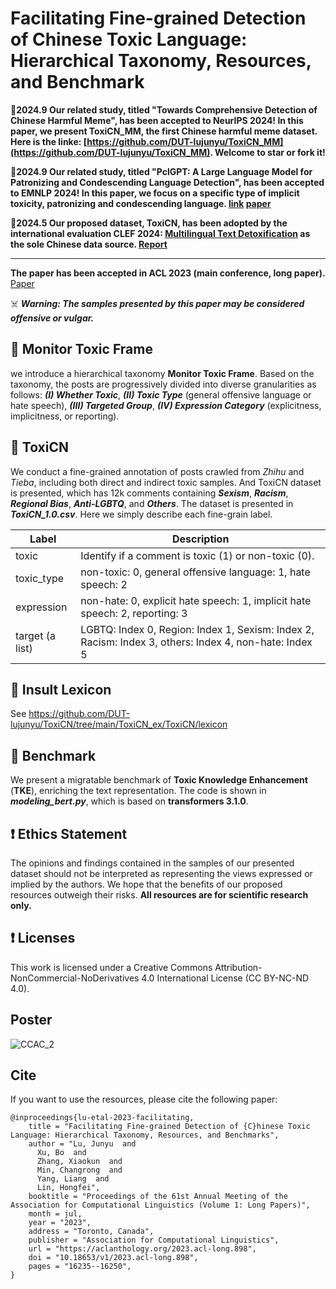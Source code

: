 # Facilitating Fine-grained Detection of Chinese Toxic Language: Hierarchical Taxonomy, Resources, and Benchmark

🎉**2024.9 Our related study, titled "Towards Comprehensive Detection of Chinese Harmful Meme", has been accepted to NeurIPS 2024! In this paper, we present ToxiCN_MM, the first Chinese harmful meme dataset. Here is the linke: [https://github.com/DUT-lujunyu/ToxiCN_MM](https://github.com/DUT-lujunyu/ToxiCN_MM). Welcome to star or fork it!**

🎉**2024.9 Our related study, titled "PclGPT: A Large Language Model for Patronizing and Condescending Language Detection", has been accepted to EMNLP 2024! In this paper, we focus on a specific type of implicit toxicity, patronizing and condescending language. [link](https://github.com/dut-laowang/emnlp24-PclGPT/tree/main) [paper](https://arxiv.org/abs/2410.00361)**

🎉**2024.5 Our proposed dataset, ToxiCN, has been adopted by the international evaluation CLEF 2024: [Multilingual Text Detoxification](https://pan.webis.de/clef24/pan24-web/text-detoxification.html) as the sole Chinese data source. [Report](https://ceur-ws.org/Vol-3740/paper-223.pdf)**
___ 



**The paper has been accepted in ACL 2023 (main conference, long paper).** [Paper](https://aclanthology.org/2023.acl-long.898/)

☠️ ***Warning: The samples presented by this paper may be considered offensive or vulgar.***

## 📜 Monitor Toxic Frame
we introduce a hierarchical taxonomy **Monitor Toxic Frame**. Based on the taxonomy, the posts are progressively divided into diverse granularities as follows: **_(I) Whether Toxic_**, ***(II) Toxic Type*** (general offensive language or hate speech), ***(III) Targeted Group***, ***(IV) Expression Category*** (explicitness, implicitness, or reporting). 

## 📜 ToxiCN
We conduct a fine-grained annotation of posts crawled from _Zhihu_ and _Tieba_, including both direct and indirect toxic samples. And ToxiCN dataset is presented, which has 12k comments containing **_Sexism_**, **_Racism_**, **_Regional Bias_**, **_Anti-LGBTQ_**, and **_Others_**. The dataset is presented in ***ToxiCN_1.0.csv***. Here we simply describe each fine-grain label.

| Label           | Description                                                  |
| --------------- | ------------------------------------------------------------ |
| toxic           | Identify if a comment is toxic (1) or non-toxic (0).         |
| toxic_type      | non-toxic: 0, general offensive language: 1, hate speech: 2  |
| expression      | non-hate: 0, explicit hate speech: 1, implicit hate speech: 2, reporting: 3|
| target (a list) | LGBTQ: Index 0, Region: Index 1, Sexism: Index 2, Racism: Index 3,  others: Index 4, non-hate: Index 5 |

## 📜 Insult Lexicon
See https://github.com/DUT-lujunyu/ToxiCN/tree/main/ToxiCN_ex/ToxiCN/lexicon
## 📜 Benchmark
We present a migratable benchmark of **Toxic Knowledge Enhancement** (**TKE**), enriching the text representation. The code is shown in **_modeling_bert.py_**, which is based on **transformers 3.1.0**.

## ❗️ Ethics Statement
The opinions and findings contained in the samples of our presented dataset should not be interpreted as representing the views expressed or implied by the authors. We hope that the benefits of our proposed resources outweigh their risks. **All resources are for scientific research only.**

## ❗️ Licenses
This work is licensed under a Creative Commons Attribution- NonCommercial-NoDerivatives 4.0 International License (CC BY-NC-ND 4.0). 

## Poster
![CCAC_2](https://github.com/DUT-lujunyu/ToxiCN/assets/53985277/8e26c649-0952-4d04-a562-b971f441df07)



## Cite
If you want to use the resources, please cite the following paper:
~~~
@inproceedings{lu-etal-2023-facilitating,
    title = "Facilitating Fine-grained Detection of {C}hinese Toxic Language: Hierarchical Taxonomy, Resources, and Benchmarks",
    author = "Lu, Junyu  and
      Xu, Bo  and
      Zhang, Xiaokun  and
      Min, Changrong  and
      Yang, Liang  and
      Lin, Hongfei",
    booktitle = "Proceedings of the 61st Annual Meeting of the Association for Computational Linguistics (Volume 1: Long Papers)",
    month = jul,
    year = "2023",
    address = "Toronto, Canada",
    publisher = "Association for Computational Linguistics",
    url = "https://aclanthology.org/2023.acl-long.898",
    doi = "10.18653/v1/2023.acl-long.898",
    pages = "16235--16250",
}
~~~
